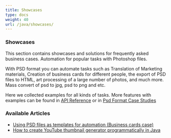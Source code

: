 ```yaml
---
title: Showcases
type: docs
weight: 40
url: /java/showcases/
---
```


### **Showcases**
This section contains showcases and solutions for frequently asked business cases. Automation for popular tasks with Photoshop files.

With PSD format you can automate tasks such as Translation of Marketing materials, Creation of business cards for different people, the export of PSD files to HTML, art processing of a large number of photos, and much more. Mass convert of psd to jpg, psd to png and etc.

Here we collected examples for all kinds of tasks. More features with examples can be found in [API Reference](https://apireference.aspose.com/psd/net) or in [Psd Format Case Studies](https://downloads.aspose.com/corporate/case-studies/aspose.psd/)
### **Available Articles**
- [Using PSD files as templates for automation (Business cards case)](https://docs.aspose.com/display/psdnet/Using+PSD+files+as+templates+for+automation+-+Business+Cards+Case)
- [How to create YouTube thumbnail generator programmatically in Java](/psd/java/how-to-create-youtube-thumbnail-generator-programmatically-in-java/)
